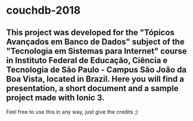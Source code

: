 # couchdb-2018
This project was developed for the "Tópicos Avançados em Banco de Dados" subject of the "Tecnologia em Sistemas para Internet" course in Instituto Federal de Educação, Ciência e Tecnologia de São Paulo - Campus São João da Boa Vista, located in Brazil.
Here you will find a presentation, a short document and a sample project made with Ionic 3.
------------------------------------------------------------------------------------------------------------------------------------------
Feel free to use this in any way, just give the credits ;)
